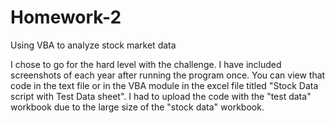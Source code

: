 # Homework-2
Using VBA to analyze stock market data

I chose to go for the hard level with the challenge. I have included screenshots of each year after running the program once. You can view
that code in the text file or in the VBA module in the excel file titled "Stock Data script with Test Data sheet". I had to upload the code
with the "test data" workbook due to the large size of the "stock data" workbook. 
